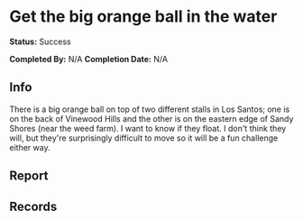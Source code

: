 # Get the big orange ball in the water

**Status:** <span class="status todo">Success</span>

**Completed By:** N/A
**Completion Date:** N/A

## Info
There is a big orange ball on top of two different stalls in Los Santos; one is on the back of Vinewood Hills and the other is on the eastern edge of Sandy Shores (near the weed farm). I want to know if they float. I don't think they will, but they're surprisingly difficult to move so it will be a fun challenge either way. 

## Report

## Records